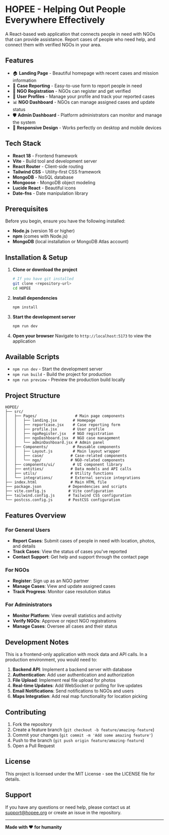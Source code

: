 # HOPEE - Helping Out People Everywhere Effectively

A React-based web application that connects people in need with NGOs that can provide assistance. Report cases of people who need help, and connect them with verified NGOs in your area.

## Features

- 🏠 **Landing Page** - Beautiful homepage with recent cases and mission information
- 📝 **Case Reporting** - Easy-to-use form to report people in need
- 🏢 **NGO Registration** - NGOs can register and get verified
- 👤 **User Profiles** - Manage your profile and track your reported cases
- 📊 **NGO Dashboard** - NGOs can manage assigned cases and update status
- 🛡️ **Admin Dashboard** - Platform administrators can monitor and manage the system
- 📱 **Responsive Design** - Works perfectly on desktop and mobile devices

## Tech Stack

- **React 18** - Frontend framework
- **Vite** - Build tool and development server
- **React Router** - Client-side routing
- **Tailwind CSS** - Utility-first CSS framework
- **MongoDB** - NoSQL database
- **Mongoose** - MongoDB object modeling
- **Lucide React** - Beautiful icons
- **Date-fns** - Date manipulation library

## Prerequisites

Before you begin, ensure you have the following installed:
- **Node.js** (version 16 or higher)
- **npm** (comes with Node.js)
- **MongoDB** (local installation or MongoDB Atlas account)

## Installation & Setup

1. **Clone or download the project**
   ```bash
   # If you have git installed
   git clone <repository-url>
   cd HOPEE
   ```

2. **Install dependencies**
   ```bash
   npm install
   ```

3. **Start the development server**
   ```bash
   npm run dev
   ```

4. **Open your browser**
   Navigate to `http://localhost:5173` to view the application

## Available Scripts

- `npm run dev` - Start the development server
- `npm run build` - Build the project for production
- `npm run preview` - Preview the production build locally

## Project Structure

```
HOPEE/
├── src/
│   ├── Pages/                 # Main page components
│   │   ├── landing.jsx       # Homepage
│   │   ├── reportcase.jsx    # Case reporting form
│   │   ├── profile.jsx       # User profile
│   │   ├── ngoRegister.jsx   # NGO registration
│   │   ├── ngoDashboard.jsx  # NGO case management
│   │   └── adminDashboard.jsx # Admin panel
│   ├── Components/           # Reusable components
│   │   ├── Layout.js         # Main layout wrapper
│   │   ├── case/            # Case-related components
│   │   └── ngo/             # NGO-related components
│   ├── components/ui/        # UI component library
│   ├── entities/            # Data models and API calls
│   ├── utils/               # Utility functions
│   └── integrations/        # External service integrations
├── index.html               # Main HTML file
├── package.json            # Dependencies and scripts
├── vite.config.js          # Vite configuration
├── tailwind.config.js      # Tailwind CSS configuration
└── postcss.config.js       # PostCSS configuration
```

## Features Overview

### For General Users
- **Report Cases**: Submit cases of people in need with location, photos, and details
- **Track Cases**: View the status of cases you've reported
- **Contact Support**: Get help and support through the contact page

### For NGOs
- **Register**: Sign up as an NGO partner
- **Manage Cases**: View and update assigned cases
- **Track Progress**: Monitor case resolution status

### For Administrators
- **Monitor Platform**: View overall statistics and activity
- **Verify NGOs**: Approve or reject NGO registrations
- **Manage Cases**: Oversee all cases and their status

## Development Notes

This is a frontend-only application with mock data and API calls. In a production environment, you would need to:

1. **Backend API**: Implement a backend server with database
2. **Authentication**: Add user authentication and authorization
3. **File Upload**: Implement real file upload for photos
4. **Real-time Updates**: Add WebSocket or polling for live updates
5. **Email Notifications**: Send notifications to NGOs and users
6. **Maps Integration**: Add real map functionality for location picking

## Contributing

1. Fork the repository
2. Create a feature branch (`git checkout -b feature/amazing-feature`)
3. Commit your changes (`git commit -m 'Add some amazing feature'`)
4. Push to the branch (`git push origin feature/amazing-feature`)
5. Open a Pull Request

## License

This project is licensed under the MIT License - see the LICENSE file for details.

## Support

If you have any questions or need help, please contact us at support@hopee.org or create an issue in the repository.

---

**Made with ❤️ for humanity**
